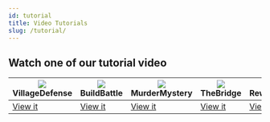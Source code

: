 ```yaml
---
id: tutorial
title: Video Tutorials
slug: /tutorial/
---
```


## Watch one of our tutorial video
| ![](https://wiki.plugily.xyz/img/VD.png) VillageDefense | ![](https://wiki.plugily.xyz/img/BB.png) BuildBattle | ![](https://wiki.plugily.xyz/img/MM.png) MurderMystery | ![](https://wiki.plugily.xyz/img/TB.png) TheBridge | ![](https://wiki.plugily.xyz/img/question.png) Rewards.yml |
|---------------------------------------------------------|------------------------------------------------------|--------------------------------------------------------|----------------------------------------------------|------------------------------------------------------------|
| [View it](https://youtu.be/4u6PkQT7Fcg)                 | [View it](https://youtu.be/hZkF4l8fvL0)              | [View it](https://youtu.be/hLE9bx-A5HM)                | [View it](https://youtu.be/HXG4YI0MgL0)            | [View it](https://youtu.be/c8Rlt2PAtTg)                    |
